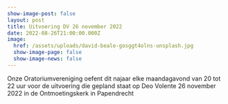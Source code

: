 ```yaml
---
show-image-post: false
layout: post
title: Uitvoering DV 26 november 2022
date: 2022-08-26T21:00:00.000Z
image:
  href: /assets/uploads/david-beale-gosggt4olns-unsplash.jpg
  show-image-page: false
  show-image-news: false
---
```

Onze Oratoriumvereniging oefent dit najaar elke maandagavond van 20 tot 22 uur voor de uitvoering die gepland staat op Deo Volente 26 november 2022 in de Ontmoetingskerk in Papendrecht